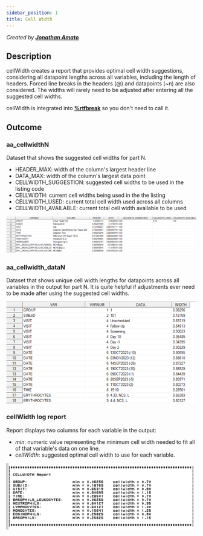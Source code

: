 ```yaml
---
sidebar_position: 1
title: Cell Width
---
```


_Created by [**Jonathan Amato**](mailto:jonathan.amato@emanatebiostats.com?subject=User%20Guide:%20cellWidth)_

## Description

cellWidth creates a report that provides optimal cell width suggestions, considering all datapoint lengths across all variables, including the length of headers. Forced line breaks in the headers (@) and datapoints (~n) are also considered. The widths will rarely need to be adjusted after entering all the suggested cell widths.

cellWidth is integrated into [**%rtfbreak**](../../macros/macros-tfl/rtfbreak.md) so you don't need to call it.

## Outcome

### aa_cellwidthN

Dataset that shows the suggested cell widths for part N.

- HEADER_MAX: width of the column's largest header line
- DATA_MAX: width of the column's largest data point
- CELLWIDTH_SUGGESTION: suggested cell widths to be used in the listing code
- CELLWIDTH: current cell widths being used in the the listing
- CELLWIDTH_USED: current total cell width used across all columns
- CELLWIDTH_AVAILABLE: current total cell width available to be used

![](/img/programming/cellwidth1.png)

### aa_cellwidth_dataN

Dataset that shows unique cell width lengths for datapoints across all variables in the output for part N. It is quite helpful if adjustments ever need to be made after using the suggested cell widths.

![](/img/programming/cellwidth2.png)

### cellWidth log report

Report displays two columns for each variable in the output:

- _min_: numeric value representing the minimum cell width needed to fit all of that variable's data on one line.
- _cellWidth_: suggested optimal cell width to use for each variable.

![](/img/programming/cellwidth3.png)
